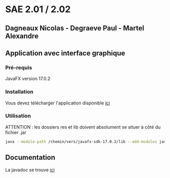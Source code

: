 # SAE 2.01 / 2.02
Dagneaux Nicolas - Degraeve Paul - Martel Alexandre
---

## Application avec interface graphique

### Pré-requis

JavaFX version 17.0.2

### Installation

Vous devez télécharger l'application disponible [ici](https://nextcloud.univ-lille.fr/index.php/s/mSnaDHGyFdB8MPo)

### Utilisation

ATTENTION : les dossiers res et lib doivent absolument se situer à côté du fichier .jar

```Bash
java --module-path /chemin/vers/javafx-sdk-17.0.2/lib --add-modules javafx.controls,javafx.fxml -jar Affectator-SIMULATOR3000.jar
```

## Documentation

La javadoc se trouve [ici](https://pandab1.github.io)
